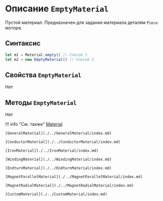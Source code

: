 # Описание `EmptyMaterial`
Пустой материал. Предназначен для задания материала деталям `Piece` мотора.

## Синтаксис
```javascript
let m1 = Material.empty() // Способ 1
let m2 = new EmptyMaterial() // Способ 2
```

## Свойства `EmptyMaterial`
Нет

## Методы `EmptyMaterial`
Нет

!!! info "См. также"
    [Material](./../../../globalObjects/Material/index.md)

    [GeneralMaterial](./../GeneralMaterial/index.md)

    [ConductorMaterial](./../ConductorMaterial/index.md)

    [IronMaterial](./../IronMaterial/index.md)

    [WindingMaterial](./../WindingMaterial/index.md)

    [EndturnMaterial](./../EndturnMaterial/index.md)

    [MagnetParallelMaterial](./../MagnetParallelMaterial/index.md)

    [MagnetRadialMaterial](./../MagnetRadialMaterial/index.md)

    [CustomMaterial](./../CustomMaterial/index.md)
